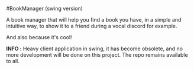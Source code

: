 #BookManager (swing version)

A book manager that will help you find a book you have, in a simple and intuitive way, to show it to a friend during a vocal discord for example. 

And also because it's cool! 


<b>INFO :</b>
Heavy client application in swing, it has become obsolete, and no more development will be done on this project. 
The repo remains available to all.
